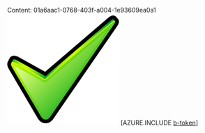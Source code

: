 Content: 01a6aac1-0768-403f-a004-1e93609ea0a1![image](00796c0c-2606-4202-8940-d583f6d58bba.png)
[AZURE.INCLUDE [b-token](9242730c-331e-4018-9886-aef35fadff7f.md)]
